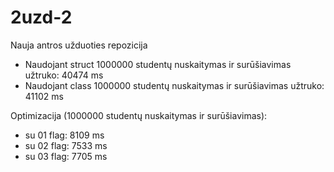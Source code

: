# 2uzd-2
Nauja antros užduoties repozicija
- Naudojant struct 1000000 studentų nuskaitymas ir surūšiavimas užtruko: 40474 ms
- Naudojant class 1000000 studentų nuskaitymas ir surūšiavimas užtruko: 41102 ms

Optimizacija (1000000 studentų nuskaitymas ir surūšiavimas):
- su 01 flag: 8109 ms
- su 02 flag: 7533 ms
- su 03 flag: 7705 ms
